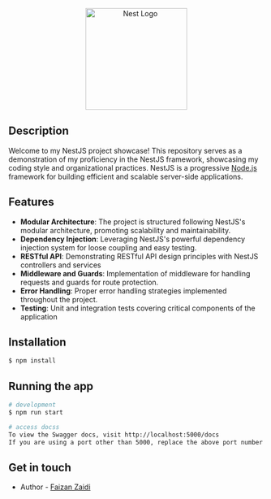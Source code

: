 <p align="center">
  <a href="http://nestjs.com/" target="blank"><img src="https://nestjs.com/img/logo-small.svg" width="200" alt="Nest Logo" /></a>
</p>

[circleci-image]: https://img.shields.io/circleci/build/github/nestjs/nest/master?token=abc123def456
[circleci-url]: https://circleci.com/gh/nestjs/nest

## Description

Welcome to my NestJS project showcase! This repository serves as a demonstration of my proficiency in the NestJS framework, showcasing my coding style and organizational practices. NestJS is a progressive <a href="http://nodejs.org" target="_blank">Node.js</a> framework for building efficient and scalable server-side applications.

## Features

- **Modular Architecture**: The project is structured following NestJS's modular architecture, promoting scalability and maintainability.
- **Dependency Injection**: Leveraging NestJS's powerful dependency injection system for loose coupling and easy testing.
- **RESTful API**: Demonstrating RESTful API design principles with NestJS controllers and services
- **Middleware and Guards**: Implementation of middleware for handling requests and guards for route protection.
- **Error Handling**: Proper error handling strategies implemented throughout the project.
- **Testing**: Unit and integration tests covering critical components of the application

## Installation

```bash
$ npm install
```

## Running the app

```bash
# development
$ npm run start

# access docss
To view the Swagger docs, visit http://localhost:5000/docs
If you are using a port other than 5000, replace the above port number with that one.

```


## Get in touch

- Author - [Faizan Zaidi](https://www.linkedin.com/in/sfhz)
